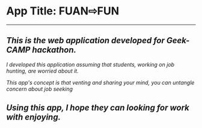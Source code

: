 # App Title: FUAN⇨FUN
---
*This is the web application developed for Geek-CAMP hackathon.*
---
*I developed this application assuming that students, working on job hunting, are worried about it.*

*This app's concept is that venting and sharing your mind, you can untangle concern about job seeking*

*Using this app, I hope they can looking for work with enjoying.*
---
